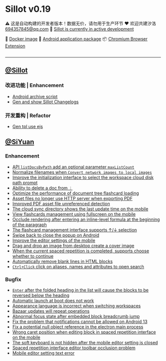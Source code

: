 # Sillot v0.19

⚠️ 这是自动构建的开发者版本！数据无价，请勿用于生产环节
❤️ 欢迎共建汐洛 694357845@qq.com
🚧 [Sillot is currently in active development](https://github.com/orgs/Hi-Windom/projects/2/views/2)

🚢 [Docker image](https://hub.docker.com/r/soltus/sillot/tags?page=1&ordering=last_updated)  📱 [Android application package](https://github.com/Hi-Windom/Sillot-android/releases)  📦 [Chromium Browser Extension](https://github.com/K-Sillot/Sillot-Be/releases)

<p align="center">
<img src="https://img.shields.io/badge/Windows 10+-black?logo=Windows 11" title=""/><img src="https://img.shields.io/badge/macOS-black?logo=apple" title=""/><img src="https://img.shields.io/badge/Docker-black?logo=docker" title=""/><img src="https://img.shields.io/badge/Android 11+-black?logo=android" title=""/>
</p>

---

## [@Sillot](https://github.com/Hi-Windom/Sillot)

### 改进功能 | Enhancement

* [Android  archive script](https://github.com/Hi-Windom/Sillot/issues/512)
* [Gen and show Sillot Changelogs](https://github.com/Hi-Windom/Sillot/issues/500)

### 开发重构 | Refactor

* [Gen tpl use ejs](https://github.com/Hi-Windom/Sillot/issues/516)

## [@SiYuan](https://github.com/siyuan-note/siyuan)

### Enhancement

* [API `listDocsByPath` add an optional parameter `maxListCount`](https://github.com/siyuan-note/siyuan/issues/7993)
* [Normalize filenames when `Convert network images to local images`](https://github.com/siyuan-note/siyuan/issues/7992)
* [Improve the initialization interface to select the workspace cloud disk path prompt](https://github.com/siyuan-note/siyuan/issues/7975)
* [Ability to delete a doc from `⋮`](https://github.com/siyuan-note/siyuan/issues/7969)
* [Optimize the performance of document tree flashcard loading](https://github.com/siyuan-note/siyuan/issues/7967)
* [Asset files no longer use HTTP server when exporting PDF](https://github.com/siyuan-note/siyuan/issues/7965)
* [Improved PDF asset file unreferenced detection](https://github.com/siyuan-note/siyuan/issues/7964)
* [The cloud sync directory shows the last update time on the mobile](https://github.com/siyuan-note/siyuan/issues/7963)
* [View flashcards management using fullscreen on the mobile](https://github.com/siyuan-note/siyuan/issues/7962)
* [Occlude rendering after entering an inline-level formula at the beginning of the paragraph](https://github.com/siyuan-note/siyuan/issues/7953)
* [The flashcard management interface supports ↑/↓ selection](https://github.com/siyuan-note/siyuan/issues/7951)
* [Swipe back to close the popup on Android](https://github.com/siyuan-note/siyuan/issues/7949)
* [Improve the editor settings of the mobile ](https://github.com/siyuan-note/siyuan/issues/7947)
* [Drag and drop an image from desktop create a cover image](https://github.com/siyuan-note/siyuan/issues/7945)
* [When the current spaced repetition is completed, supports  choose whether to continue](https://github.com/siyuan-note/siyuan/issues/7943)
* [Automatically remove blank lines in HTML blocks](https://github.com/siyuan-note/siyuan/issues/7921)
* [`Ctrl+Click` click on aliases, names and attributes to open search](https://github.com/siyuan-note/siyuan/issues/7551)

### Bugfix

* [`Enter` after the folded heading in the list will cause the blocks to be reversed below the heading](https://github.com/siyuan-note/siyuan/issues/7984)
* [Automatic launch at boot does not work](https://github.com/siyuan-note/siyuan/issues/7978)
* [Appearance language is incorrect when switching workspaces](https://github.com/siyuan-note/siyuan/issues/7977)
* [Bazaar updates will repeat operations](https://github.com/siyuan-note/siyuan/issues/7974)
* [Abnormal focus state after embedded block breadcrumb jump](https://github.com/siyuan-note/siyuan/issues/7961)
* [Fix the problem that notifications cannot be allowed on Android 13](https://github.com/siyuan-note/siyuan/issues/7960)
* [Fix a potential null object reference in the electron main process](https://github.com/siyuan-note/siyuan/pull/7956)
* [Wrong caret position when editing block in spaced repetition interface on the mobile](https://github.com/siyuan-note/siyuan/issues/7955)
* [The soft keyboard is not hidden after the mobile editor setting is closed](https://github.com/siyuan-note/siyuan/issues/7952)
* [Spaced repetition interface editor toolbar occlusion problem](https://github.com/siyuan-note/siyuan/issues/7950)
* [Mobile editor setting text error](https://github.com/siyuan-note/siyuan/issues/7946)

